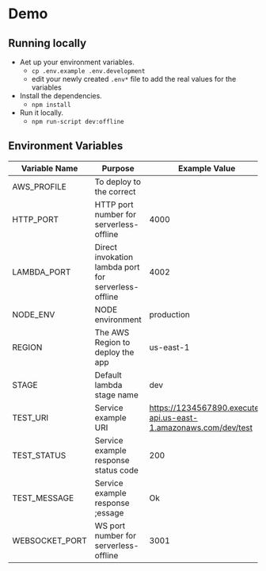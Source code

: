 # Demo 

## Running locally

* Aet up your environment variables.
  * `cp .env.example .env.development`
  * edit your newly created `.env*` file to add the real values for the variables
* Install the dependencies.
  * `npm install`
* Run it locally.
  * `npm run-script dev:offline`

## Environment Variables

| Variable Name             | Purpose                           | Example Value       |
|---------------------------|-----------------------------------|---------------------|
|AWS_PROFILE                | To deploy to the correct          |                     |
|HTTP_PORT                  | HTTP port number for serverless-offline | 4000          |
|LAMBDA_PORT                | Direct invokation lambda port for serverless-offline | 4002 |
|NODE_ENV                   | NODE environment                    | production        |
|REGION                     | The AWS Region to deploy the app    | us-east-1         |
|STAGE                      | Default lambda stage name           | dev               |
|TEST_URI                   | Service example URI                 | https://1234567890.execute-api.us-east-1.amazonaws.com/dev/test |
|TEST_STATUS                | Service example response status code | 200              |
|TEST_MESSAGE               | Service example response ;essage     | Ok               |
|WEBSOCKET_PORT             | WS port number for serverless-offline | 3001            |
